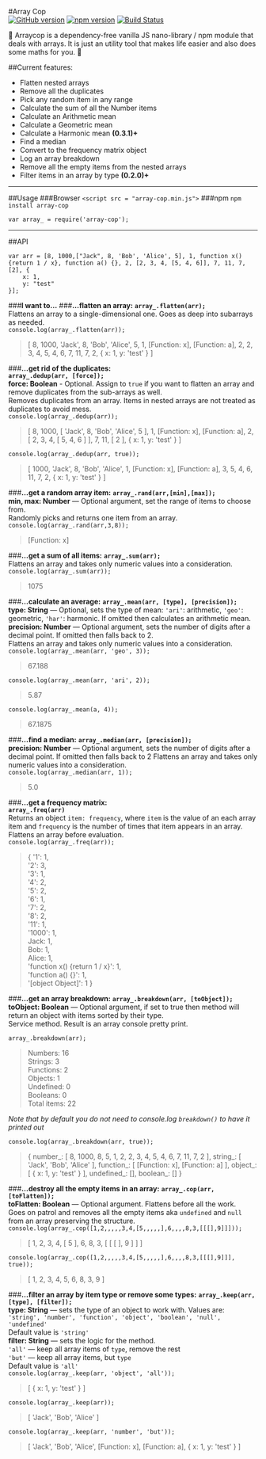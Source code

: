 #Array Cop  
[![GitHub version](https://badge.fury.io/gh/tomkallen%2Farray-cop.svg)](https://badge.fury.io/gh/tomkallen%2Farray-cop)  [![npm version](https://badge.fury.io/js/array-cop.svg)](https://badge.fury.io/js/array-cop) [![Build Status](https://travis-ci.org/tomkallen/array-cop.svg?branch=master)](https://travis-ci.org/tomkallen/array-cop)

:cop: Arraycop is a dependency-free vanilla JS nano-library / npm module that deals with arrays.
It is just an utility tool that makes life easier and also does some maths for you. :police_car:  

##Current features:  

- Flatten nested arrays  
- Remove all the duplicates  
- Pick any random item in any range  
- Calculate the sum of all the Number items    
- Calculate an Arithmetic mean  
- Calculate a Geometric mean  
- Calculate a Harmonic mean **(0.3.1)+**  
- Find a median  
- Convert to the frequency matrix object  
- Log an array breakdown  
- Remove all the empty items from the nested arrays  
- Filter items in an array by type **(0.2.0)+**  

----------

##Usage
###Browser
`<script src = "array-cop.min.js">`
###npm
`npm install array-cop`

`var array_ = require('array-cop');`  


----------

##API
```
var arr = [8, 1000,["Jack", 8, 'Bob', 'Alice', 5], 1, function x() {return 1 / x}, function a() {}, 2, [2, 3, 4, [5, 4, 6]], 7, 11, 7, [2], {
    x: 1,
    y: "test"
}];
```
###**I want to...**
###**...flatten an array:**
**`array_.flatten(arr);`**  
Flattens an array to a single-dimensional one. Goes as deep into subarrays as needed.  
`console.log(array_.flatten(arr));`  
> [ 8, 1000,  'Jack',  8,  'Bob',  'Alice',  5,  1, [Function: x],  [Function: a],  2,  2,  3,  4,  5,  4,  6,  7,  11,  7,  2,  { x: 1, y: 'test' } ]

###**...get rid of the duplicates:**  
**`array_.dedup(arr, [force]);`**  
**force: Boolean** - Optional. Assign to `true` if you want to flatten an array and remove duplicates from the sub-arrays as well.  
Removes duplicates from an array. Items in nested arrays are not treated as duplicates to avoid mess.     
`console.log(array_.dedup(arr));`  
> [ 8,   1000,  [ 'Jack', 8, 'Bob', 'Alice', 5 ],   1,  [Function: x],  [Function: a],  2,  [ 2, 3, 4, [ 5, 4, 6 ] ],  7,  11,  [ 2 ],  { x: 1, y: 'test' } ]  

`console.log(array_.dedup(arr, true));`  
> [ 1000, 'Jack', 8, 'Bob', 'Alice', 1, [Function: x], [Function: a], 3, 5, 4, 6, 11, 7, 2, { x: 1, y: 'test' } ]


###**...get a random array item:**
**`array_.rand(arr,[min],[max]);`**  
**min, max: Number** — Optional argument, set the range of items to choose from.  
Randomly picks and returns one item from an array.  
`console.log(array_.rand(arr,3,8));`
> [Function: x]

###**...get a sum of all items:**
**`array_.sum(arr);`**  
Flattens an array and takes only numeric values into a consideration.  
`console.log(array_.sum(arr));`
> 1075

###**...calculate an average:**
**`array_.mean(arr, [type], [precision]);`**  
**type: String** — Optional, sets the type of mean: `'ari'`: arithmetic, `'geo'`: geometric, `'har'`: harmonic. If omitted then calculates an arithmetic mean.  
**precision: Number** — Optional argument, sets the number of digits after a decimal point. If omitted then falls back to 2.  
Flattens an array and takes only numeric values into a consideration.  
`console.log(array_.mean(arr, 'geo', 3));`  
> 67.188  

`console.log(array_.mean(arr, 'ari', 2));`  
> 5.87  

`console.log(array_.mean(a, 4));`  
> 67.1875  

###**...find a median:**
**`array_.median(arr, [precision]);`**  
**precision: Number** — Optional argument, sets the number of digits after a decimal point. If omitted then falls back to 2
Flattens an array and takes only numeric values into a consideration.  
`console.log(array_.median(arr, 1));`  
> 5.0  

###**...get a frequency matrix:**  
**`array_.freq(arr)`**  
Returns an object `item: frequency`, where `item` is the value of an each array item and `frequency` is the number of times that item appears in an array. Flattens an array before evaluation.  
`console.log(array_.freq(arr));`  
> { '1': 1,  
  '2': 3,  
  '3': 1,  
  '4': 2,  
  '5': 2,  
  '6': 1,  
  '7': 2,  
  '8': 2,  
  '11': 1,  
  '1000': 1,  
  Jack: 1,  
  Bob: 1,  
  Alice: 1,  
  'function x() {return 1 / x}': 1,  
  'function a() {}': 1,  
  '[object Object]': 1 }

###**...get an array breakdown:**
**`array_.breakdown(arr, [toObject]);`**  
**toObject: Boolean** — Optional argument, if set to true then method will return an object with items sorted by their type.  
Service method. Result is an array console pretty print.  

`array_.breakdown(arr);`  
>Numbers: 16  
Strings: 3  
Functions: 2  
Objects: 1  
Undefined: 0  
Booleans: 0  
Total items: 22  

*Note that by default you do not need to console.log  `breakdown()` to have it printed out*

`console.log(array_.breakdown(arr, true));`  
> { number_: [ 8, 1000, 8, 5, 1, 2, 2, 3, 4, 5, 4, 6, 7, 11, 7, 2 ],
  string_: [ 'Jack', 'Bob', 'Alice' ],
  function_: [ [Function: x], [Function: a] ],
  object_: [ { x: 1, y: 'test' } ],
  undefined_: [],
  boolean_: [] }  


###**...destroy all the empty items in an array:**
**`array_.cop(arr, [toFlatten]);`**  
**toFlatten: Boolean** — Optional argument. Flattens before all the work.  
Goes on patrol and removes all the empty items aka `undefined` and `null` from an array preserving the structure.  
`console.log(array_.cop([1,2,,,,,3,4,[5,,,,,],6,,,,8,3,[[[],9]]]));`  
>  [ 1, 2, 3, 4, [ 5 ], 6, 8, 3, [ [ [ ], 9 ] ] ]  

`console.log(array_.cop([1,2,,,,,3,4,[5,,,,,],6,,,,8,3,[[[],9]]], true));`  
> [ 1, 2, 3, 4, 5, 6, 8, 3, 9 ]  

###**...filter an array by item type or remove some types:**
**`array_.keep(arr, [type], [filter]);`**  
**type: String** — sets the type of an object to work with. Values are:  
`'string', 'number', 'function', 'object', 'boolean', 'null', 'undefined'`  
Default value is `'string'`  
**filter: String** — sets the logic for the method.  
`'all'` — keep all array items of `type`, remove the rest  
`'but'` — keep all array items, but `type`  
Default value is `'all'`  
`console.log(array_.keep(arr, 'object', 'all'));`  
> [ { x: 1, y: 'test' } ]  

`console.log(array_.keep(arr));`  
> [ 'Jack', 'Bob', 'Alice' ]  

`console.log(array_.keep(arr, 'number', 'but'));`  
> [ 'Jack',
  'Bob',
  'Alice',
  [Function: x],
  [Function: a],
  { x: 1, y: 'test' } ]
